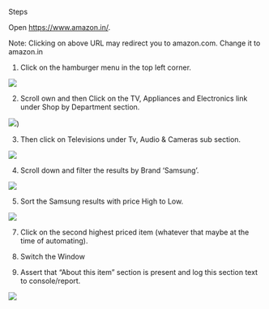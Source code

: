 Steps

Open https://www.amazon.in/.

Note: Clicking on above URL may redirect you to amazon.com. Change it to amazon.in
1. Click on the hamburger menu in the top left corner.

![](/Users/benney/Downloads/hamburger-menu.png)

2. Scroll own and then Click on the TV, Appliances and Electronics link under Shop by Department section.

![](/Users/benney/Downloads/tv-appliance-electronics.png))

3. Then click on Televisions under Tv, Audio & Cameras sub section.

![](/Users/benney/Downloads/televisions.png)

4. Scroll down and filter the results by Brand ‘Samsung’.

![](/Users/benney/Downloads/samsung.png)

5. Sort the Samsung results with price High to Low.

![](/Users/benney/Downloads/sort-price-high-to-low.png)

7. Click on the second highest priced item (whatever that maybe at the time of automating).

8. Switch the Window

9. Assert that “About this item” section is present and log this section text to console/report.

![](/Users/benney/Downloads/about-this-item.png)
